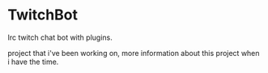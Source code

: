 # TwitchBot
Irc twitch chat bot with plugins.

project that i've been working on, more information about this project when i have the time.
